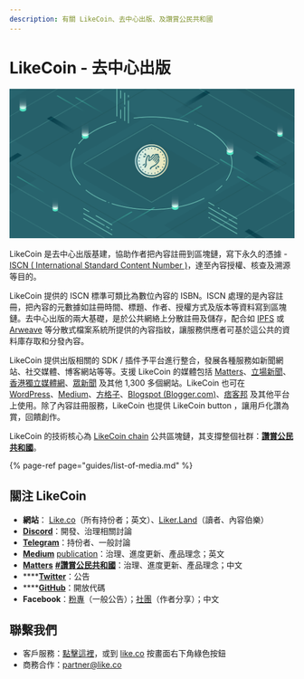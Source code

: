 ```yaml
---
description: 有關 LikeCoin、去中心出版、及讚賞公民共和國
---
```


# LikeCoin - 去中心出版

![](.gitbook/assets/likecoin_presskit_likecoin_asset_likecoinfeature.png)

LikeCoin 是去中心出版基建，協助作者把內容註冊到區塊鏈，寫下永久的憑據 - [ISCN \( International Standard Content Number \)](https://iscn.io/)，達至內容授權、核查及溯源等目的。

LikeCoin 提供的 ISCN 標準可類比為數位內容的 ISBN。ISCN 處理的是內容註冊，把內容的元數據如註冊時間、標題、作者、授權方式及版本等資料寫到區塊鏈。去中心出版的兩大基礎，是於公共網絡上分散註冊及儲存，配合如 [IPFS](https://medium.com/@ipfs) 或 [Arweave](https://arweave.medium.com/) 等分散式檔案系統所提供的內容指紋，讓服務供應者可基於這公共的資料庫存取和分發內容。

LikeCoin 提供出版相關的 SDK / 插件予平台進行整合，發展各種服務如新聞網站、社交媒體、博客網站等等。支援 LikeCoin 的媒體包括 [Matters](https://matters.news/)、[立場新聞](https://www.thestandnews.com/)、[香港獨立媒體網](https://www.inmediahk.net/)、[眾新聞](https://www.hkcnews.com/) 及其他 1,300 多個網站。LikeCoin 也可在 [WordPress](https://zh-hk.wordpress.org/plugins/likecoin/)、[Medium](https://medium.com/)、[方格子](https://vocus.cc/)、[Blogspot \(Blogger.com\)](https://www.blogger.com/)、[痞客邦](https://appmarket.pixnet.tw/#!/addon/1331) 及其他平台上使用。除了內容註冊服務，LikeCoin 也提供 LikeCoin button ，讓用戶化讚為賞，回饋創作。

LikeCoin 的技術核心為 [LikeCoin chain](https://likecoin.bigdipper.live/) 公共區塊鏈，其支撐整個社群：[**讚賞公民共和國**](https://liker.land/getapp)。‌

{% page-ref page="guides/list-of-media.md" %}

## 關注 LikeCoin

* **網站**： [Like.co](https://like.co)（所有持份者；英文）、[Liker.Land](https://liker.land)（讀者、內容伯樂）
* [**Discord**](https://discord.com/invite/W4DQ6peZZZ)：開發、治理相關討論
* [**Telegram**](https://t.me/likecoin)：持份者、一般討論
* [**Medium**](https://medium.com/likecoin) [publication](https://medium.com/likecoin)：治理、進度更新、產品理念；英文
* [**Matters**](https://matters.news/tags/VGFnOjgwOTQ) [**\#讚賞公民共和國**](https://matters.news/tags/VGFnOjgwOTQ)：治理、進度更新、產品理念；中文
* \*\*\*\*[**Twitter**](https://twitter.com/likecoin)：公告
* \*\*\*\*[**GitHub**](https://github.com/likecoin)：開放代碼
* **Facebook**：[粉專](https://www.facebook.com/Liker.Land/)（一般公告）；[社團](https://www.facebook.com/groups/likecoin)（作者分享）；中文

## 聯繫我們 <a id="contact-us"></a>

* 客戶服務：[點擊這裡](https://go.crisp.chat/chat/embed/?website_id=5c009125-5863-4059-ba65-43f177ca33f7)，或到 [like.co](https://like.co/) 按畫面右下角綠色按鈕
* 商務合作：[partner@like.co](mailto:partner@like.co)

